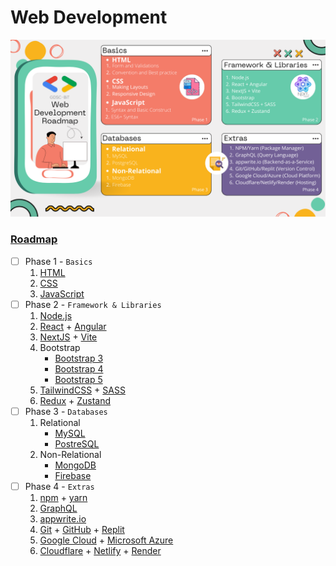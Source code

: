 # Web Development

![Roadmap](./assets/Roadmap.png)

### [Roadmap](/WEB_DEV/assets/Roadmap.png)
- [ ] Phase 1 - `Basics`
    1. [HTML](https://developer.mozilla.org/en-US/docs/Web/HTML)
    2. [CSS](https://developer.mozilla.org/en-US/docs/Web/CSS)
    3. [JavaScript](https://developer.mozilla.org/en-US/docs/Web/JavaScript)
- [ ] Phase 2 - `Framework & Libraries`
    1. [Node.js](https://www.w3schools.com/nodejs)
    2. [React](https://www.w3schools.com/REACT/DEFAULT.ASP) + [Angular](https://www.w3schools.com/angular/)
    3. [NextJS](https://www.geeksforgeeks.org/next-js-introduction/) + [Vite](https://radixweb.com/introduction-of-vite-js)
    4. Bootstrap
        * [Bootstrap 3](https://www.w3schools.com/bootstrap/default.asp)
        * [Bootstrap 4](https://www.w3schools.com/bootstrap4/default.asp)
        * [Bootstrap 5](https://www.w3schools.com/bootstrap5/index.php)
    5. [TailwindCSS](https://www.geeksforgeeks.org/tailwind-css) + [SASS](https://www.w3schools.com/sass)
    6. [Redux](https://www.freecodecamp.org/news/what-is-redux-store-actions-reducers-explained/) + [Zustand](https://docs.pmnd.rs/zustand/getting-started/introduction)
- [ ] Phase 3 - `Databases`
    1. Relational
        * [MySQL](https://www.w3schools.com/MySQL/default.asp)
        * [PostreSQL](https://www.w3schools.com/postgresql/index.php)
    2. Non-Relational
        * [MongoDB](https://www.w3schools.com/mongodb)
        * [Firebase](https://firebase.google.com/docs)
- [ ] Phase 4 - `Extras`
    1. [npm](https://nodejs.dev/en/learn/an-introduction-to-the-npm-package-manager) + [yarn](https://yarnpkg.com/getting-started)
    2. [GraphQL](https://graphql.org/learn)
    3. [appwrite.io](https://appwrite.io)
    4. [Git](https://git-scm.com/about) + [GitHub](https://www.techtarget.com/searchitoperations/definition/GitHub) + [Replit](https://docs.replit.com/getting-started/intro-replit)
    5. [Google Cloud](https://cloud.google.com/docs/overview) + [Microsoft Azure](https://azure.microsoft.com/en-in/get-started)
    6. [Cloudflare](https://www.cloudflare.com/learning/what-is-cloudflare) + [Netlify](https://www.netlify.com) + [Render](https://render.com)